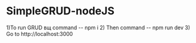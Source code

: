 # SimpleGRUD-nodeJS
1)To run GRUD вщ command -- npm i
2) Then command -- npm run dev
3) Go to http://localhost:3000
